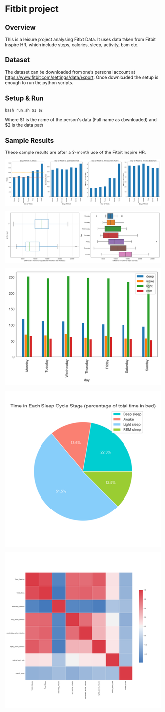 # Fitbit project

## Overview
This is a leisure project analysing Fitbit Data. It uses data taken from Fitbit Inspire HR, which include steps, calories, sleep, activity, bpm etc.

## Dataset
The dataset can be downloaded from one’s personal account at https://www.fitbit.com/settings/data/export. Once downloaded the setup is enough to run the python scripts.

## Setup & Run
` bash run.sh $1 $2  `

Where $1 is the name of the person's data (Full name as downloaded) and $2 is the data path

## Sample Results

These sample results are after a 3-month use of the Fitbit Inspire HR.



![](plots_KyriacosXanthos/bar_days.png)

![](plots_KyriacosXanthos/box_plots_steps.png)

![](plots_KyriacosXanthos/days_sleep.png)

![](plots_KyriacosXanthos/pie_sleep.png)

![](plots_KyriacosXanthos/svm_conf.png)
